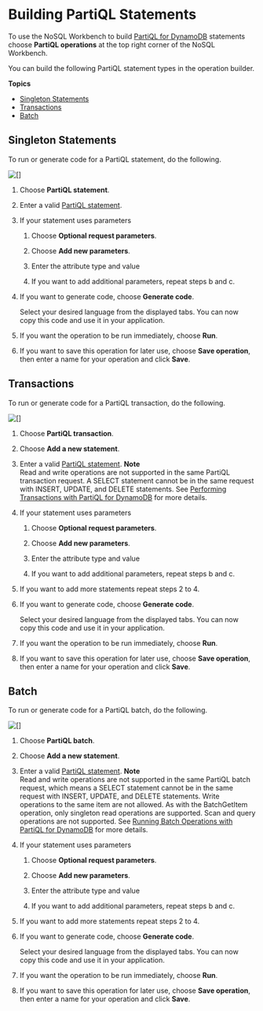 # Building PartiQL Statements<a name="workbench.querybuilder.partiql"></a>

To use the NoSQL Workbench to build [PartiQL for DynamoDB](https://docs.aws.amazon.com/amazondynamodb/latest/developerguide/ql-reference.html) statements choose **PartiQL operations** at the top right corner of the NoSQL Workbench\.

You can build the following PartiQL statement types in the operation builder\.

**Topics**
+ [Singleton Statements](#workbench.querybuilder.partiql.single)
+ [Transactions](#workbench.querybuilder.partiql.transaction)
+ [Batch](#workbench.querybuilder.partiql.batch)

## Singleton Statements<a name="workbench.querybuilder.partiql.single"></a>

To run or generate code for a PartiQL statement, do the following\.

![\[\]](http://docs.aws.amazon.com/amazondynamodb/latest/developerguide/images/workbench/partiql.single.png)

1. Choose **PartiQL statement**\.

1. Enter a valid [PartiQL statement](https://docs.aws.amazon.com/amazondynamodb/latest/developerguide/ql-reference.statements.html)\.

1. If your statement uses parameters

   1. Choose **Optional request parameters**\.

   1. Choose **Add new parameters**\.

   1. Enter the attribute type and value

   1. If you want to add additional parameters, repeat steps b and c\.

1. If you want to generate code, choose **Generate code**\.

   Select your desired language from the displayed tabs\. You can now copy this code and use it in your application\.

1. If you want the operation to be run immediately, choose **Run**\.

1. If you want to save this operation for later use, choose **Save operation**, then enter a name for your operation and click **Save**\.

## Transactions<a name="workbench.querybuilder.partiql.transaction"></a>

To run or generate code for a PartiQL transaction, do the following\.

![\[\]](http://docs.aws.amazon.com/amazondynamodb/latest/developerguide/images/workbench/partiql.transaction.png)

1. Choose **PartiQL transaction**\.

1. Choose **Add a new statement**\.

1. Enter a valid [PartiQL statement](https://docs.aws.amazon.com/amazondynamodb/latest/developerguide/ql-reference.statements.html)\.
**Note**  
Read and write operations are not supported in the same PartiQL transaction request\. A SELECT statement cannot be in the same request with INSERT, UPDATE, and DELETE statements\. See [Performing Transactions with PartiQL for DynamoDB](https://docs.aws.amazon.com/amazondynamodb/latest/developerguide/ql-reference.multiplestatements.transactions.html) for more details\.

1. If your statement uses parameters

   1. Choose **Optional request parameters**\.

   1. Choose **Add new parameters**\.

   1. Enter the attribute type and value

   1. If you want to add additional parameters, repeat steps b and c\.

1. If you want to add more statements repeat steps 2 to 4\.

1. If you want to generate code, choose **Generate code**\.

   Select your desired language from the displayed tabs\. You can now copy this code and use it in your application\.

1. If you want the operation to be run immediately, choose **Run**\.

1. If you want to save this operation for later use, choose **Save operation**, then enter a name for your operation and click **Save**\.

## Batch<a name="workbench.querybuilder.partiql.batch"></a>

To run or generate code for a PartiQL batch, do the following\.

![\[\]](http://docs.aws.amazon.com/amazondynamodb/latest/developerguide/images/workbench/partiql.batch.png)

1. Choose **PartiQL batch**\.

1. Choose **Add a new statement**\.

1. Enter a valid [PartiQL statement](https://docs.aws.amazon.com/amazondynamodb/latest/developerguide/ql-reference.statements.html)\.
**Note**  
 Read and write operations are not supported in the same PartiQL batch request, which means a SELECT statement cannot be in the same request with INSERT, UPDATE, and DELETE statements\. Write operations to the same item are not allowed\. As with the BatchGetItem operation, only singleton read operations are supported\. Scan and query operations are not supported\. See [Running Batch Operations with PartiQL for DynamoDB](https://docs.aws.amazon.com/amazondynamodb/latest/developerguide/ql-reference.multiplestatements.batching.html) for more details\.

1. If your statement uses parameters

   1. Choose **Optional request parameters**\.

   1. Choose **Add new parameters**\.

   1. Enter the attribute type and value

   1. If you want to add additional parameters, repeat steps b and c\.

1. If you want to add more statements repeat steps 2 to 4\.

1. If you want to generate code, choose **Generate code**\.

   Select your desired language from the displayed tabs\. You can now copy this code and use it in your application\.

1. If you want the operation to be run immediately, choose **Run**\.

1. If you want to save this operation for later use, choose **Save operation**, then enter a name for your operation and click **Save**\.